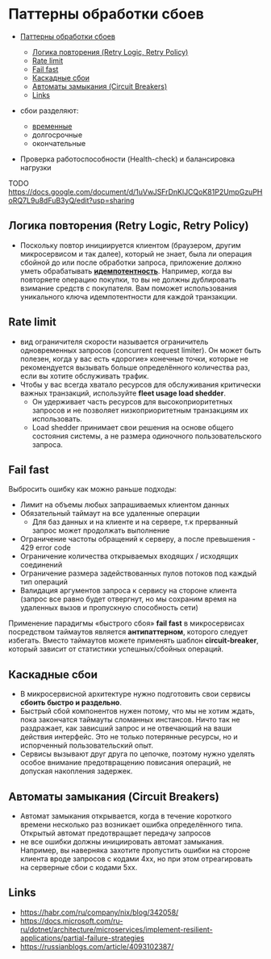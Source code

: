 # Паттерны обработки сбоев

- [Паттерны обработки сбоев](#паттерны-обработки-сбоев)
	- [Логика повторения (Retry Logic, Retry Policy)](#логика-повторения-retry-logic-retry-policy)
	- [Rate limit](#rate-limit)
	- [Fail fast](#fail-fast)
	- [Каскадные сбои](#каскадные-сбои)
	- [Автоматы замыкания (Circuit Breakers)](#автоматы-замыкания-circuit-breakers)
	- [Links](#links)

- сбои разделяют:
  - [временные](https://docs.microsoft.com/ru-ru/azure/architecture/best-practices/transient-faults)
  - долгосрочные
  - окончательные
- Проверка работоспособности (Health-check) и балансировка нагрузки

TODO https://docs.google.com/document/d/1uVwJSFrDnKlJCQoK81P2UmpGzuPHoRQ7L9u8dFuB3yQ/edit?usp=sharing

## Логика повторения (Retry Logic, Retry Policy)

- Поскольку повтор инициируется клиентом (браузером, другим микросервисом и так далее), который не знает, была ли операция сбойной до или после обработки запроса, приложение должно уметь обрабатывать **[идемпотентность](idempotent.md)**. Например, когда вы повторяете операцию покупки, то вы не должны дублировать взимание средств с покупателя. Вам поможет использования уникального ключа идемпотентности для каждой транзакции.

## Rate limit

- вид ограничителя скорости называется ограничитель одновременных запросов (concurrent request limiter). Он может быть полезен, когда у вас есть «дорогие» конечные точки, которые не рекомендуется вызывать больше определённого количества раз, если вы хотите обслуживать трафик.
- Чтобы у вас всегда хватало ресурсов для обслуживания критически важных транзакций, используйте **fleet usage load shedder**.
  - Он удерживает часть ресурсов для высокоприоритетных запросов и не позволяет низкоприоритетным транзакциям их использовать.
  - Load shedder принимает свои решения на основе общего состояния системы, а не размера одиночного пользовательского запроса.

## Fail fast

Выбросить ошибку как можно раньше подходы:

* Лимит на объемы любых запрашиваемых клиентом данных
* Обязательный таймаут на все удаленные операции
  * Для баз данных и на клиенте и на сервере, т.к прерванный запрос может продолжать выполнение
* Ограничение частоты обращений к серверу, а после превышения - 429 error code
* Ограничение количества открываемых входящих / исходящих соединений
* Ограничение размера задействованных пулов потоков под каждый тип операций
* Валидация аргументов запроса к сервису на стороне клиента (запрос все равно будет отвергнут, но мы сохраним время на удаленных вызов и пропускную способность сети)

Применение парадигмы «быстрого сбоя» **fail fast** в микросервисах посредством таймаутов является **антипаттерном**, которого следует избегать. Вместо таймаутов можете применять шаблон **circuit-breaker**, который зависит от статистики успешных/сбойных операций.

## Каскадные сбои

- В микросервисной архитектуре нужно подготовить свои сервисы **сбоить быстро и раздельно**.
- Быстрый сбой компонентов нужен потому, что мы не хотим ждать, пока закончатся таймауты сломанных инстансов. Ничто так не раздражает, как зависший запрос и не отвечающий на ваши действия интерфейс. Это не только потерянные ресурсы, но и испорченный пользовательский опыт. 
- Сервисы вызывают друг друга по цепочке, поэтому нужно уделять особое внимание предотвращению повисания операций, не допуская накопления задержек.

## Автоматы замыкания (Circuit Breakers)

- Автомат замыкания открывается, когда в течение короткого времени несколько раз возникает ошибка определённого типа. Открытый автомат предотвращает передачу запросов
- не все ошибки должны инициировать автомат замыкания. Например, вы наверняка захотите пропустить ошибки на стороне клиента вроде запросов с кодами 4хх, но при этом отреагировать на серверные сбои с кодами 5хх.

## Links

* https://habr.com/ru/company/nix/blog/342058/
* https://docs.microsoft.com/ru-ru/dotnet/architecture/microservices/implement-resilient-applications/partial-failure-strategies
* https://russianblogs.com/article/4093102387/
